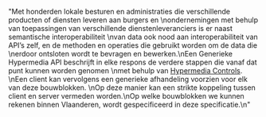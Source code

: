 "Met honderden lokale besturen en administraties die verschillende producten of diensten leveren aan burgers en \nondernemingen met behulp van toepassingen van verschillende dienstenleveranciers is er naast semantische interoperabiliteit \nvan data ook nood aan interoperabiliteit van API’s zelf, en de methoden en operaties die gebruikt worden om de data die \nerdoor ontsloten wordt te bevragen en bewerken.\nEen Generieke Hypermedia API beschrijft in elke respons de verdere stappen die vanaf dat punt kunnen worden genomen \nmet behulp van [Hypermedia Controls](https://martinfowler.com/articles/richardsonMaturityModel.html#level3). \nEen client kan vervolgens een generieke afhandeling voorzien voor elk van deze bouwblokken. \nOp deze manier kan een strikte koppeling tussen client en server vermeden worden.\nOp welke bouwblokken we kunnen rekenen binnen Vlaanderen, wordt gespecificeerd in deze specificatie.\n"
